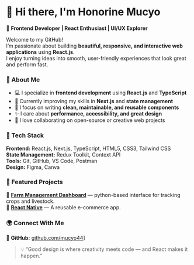 # 👋 Hi there, I'm Honorine Mucyo

🎨 **Frontend Developer | React Enthusiast | UI/UX Explorer**

Welcome to my GitHub!  
I’m passionate about building **beautiful, responsive, and interactive web applications** using **React.js**.  
I enjoy turning ideas into smooth, user-friendly experiences that look great and perform fast.


### 🚀 About Me
- 💻 I specialize in **frontend development** using **React.js** and **TypeScript**
- 🌱 Currently improving my skills in **Next.js** and **state management**
- 🎯 I focus on writing **clean, maintainable, and reusable components**
- ✨ I care about **performance, accessibility, and great design**
- 💬 I love collaborating on open-source or creative web projects


### 🧠 Tech Stack
**Frontend:** React.js, Next.js, TypeScript, HTML5, CSS3, Tailwind CSS  
**State Management:** Redux Toolkit, Context API  
**Tools:** Git, GitHub, VS Code, Postman  
**Design:** Figma, Canva  


### 🌟 Featured Projects

🔹 **[Farm Management Dashboard](https://github.com/mucyo44/farm-management)** — python-based interface for tracking crops and livestock.  
🔹 **[React Native](https://github.com/mucyo44/pocketShop)** — A reusable e-commerce app.

### 🌍 Connect With Me

🐙 **GitHub:** [github.com/mucyo44](https://github.com/mucyo44)]

> 💡 “Good design is where creativity meets code — and React makes it happen.”  

